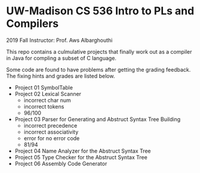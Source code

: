 # UW-Madison CS 536 Intro to PLs and Compilers

2019 Fall Instructor: Prof. Aws Albarghouthi

This repo contains a culmulative projects that finally work out as a compiler in Java for compling a subset of C language.

Some code are found to have problems after getting the grading feedback. The fixing hints and grades are listed below.

- Project 01 SymbolTable
- Project 02 Lexical Scanner
  - incorrect char num
  - incorrect tokens
  - 96/100
- Project 03 Parser for Generating and Abstruct Syntax Tree Building
  - incorrect precedence
  - incorrect associativity
  - error for no error code
  - 81/94
- Project 04 Name Analyzer for the Abstruct Syntax Tree
- Project 05 Type Checker for the Abstruct Syntax Tree
- Project 06 Assembly Code Generator



